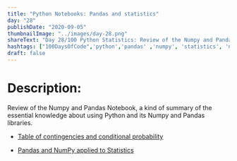```yaml
---
title: "Python Notebooks: Pandas and statistics"
day: "28"
publishDate: "2020-09-05"
thumbnailImage: "../images/day-28.png"
shareText: "Day 28/100 Python Statistics: Review of the Numpy and Pandas Notebook."
hashtags: ["100DaysOfCode",'python','pandas' ,'numpy', 'statistics', 'notebook']
draft: false
---
```


# Description:
Review of the Numpy and Pandas Notebook, a kind of summary of the essential knowledge about using Python and its Numpy and Pandas libraries.

* [Table of contingencies and conditional probability](https://colab.research.google.com/github/difo23/BitacorasDataScienceDominicano/blob/master/T2_ESTADISTICAS_PANDAS_TABLA_CONTINGENCIA.ipynb)

* [Pandas and NumPy applied to Statistics](https://colab.research.google.com/github/difo23/BitacorasDataScienceDominicano/blob/master/T3_PANDAS_NUMPY_ESTADISTICAS_BITACORASDSDOMINICANO.ipynb)
